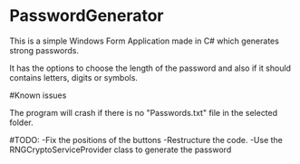 # PasswordGenerator
This is a simple Windows Form Application made in C# which generates strong passwords.

It has the options to choose the length of the password and also if it should contains letters, digits or symbols.



#Known issues



The program will crash if there is no "Passwords.txt" file in the selected folder.





#TODO:
-Fix the positions of the buttons
-Restructure the code.
-Use the RNGCryptoServiceProvider class to generate the password